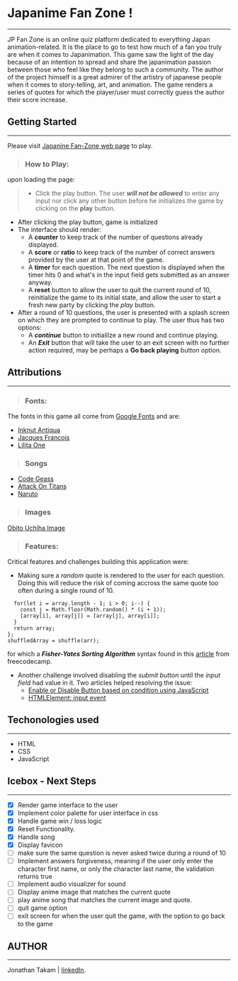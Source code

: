 # Japanime Fan Zone !

***

JP Fan Zone is an online quiz platform dedicated to everything Japan animation-related. It is the place to go to test how much of a fan you truly are when it comes to Japanimation. This game saw the light of the day because of an intention to spread and share the japanimation passion between those who feel like they belong to such a community. The author of the project himself is a great admirer of the artistry of japanese people when it comes to story-telling, art, and animation. The game renders a series of quotes for which the player/user must correctly guess the author their score increase.

## Getting Started

***

Please visit [Japanine Fan-Zone web page](https://jp-fan-zone.netlify.app/) to play.
> ### How to Play:
upon loading the page:
> - Click the play button. The user ***will not be allowed*** to enter any input nor click any other button before he initializes the game by clicking on the **play** button.
- After clicking the play button, game is initialized
- The interface should render:
  - A **counter** to keep track of the number of questions already displayed.
  - A **score** or **ratio** to keep track of the number of correct answers provided by the user at that point of the game.
  - A **timer** for each question. The next question is displayed when the timer hits 0 and what's in the input field gets submitted as an answer anyway.
  - A **reset** button to allow the user to quit the current round of 10, reinitialize the game to its initial state, and allow the user to start a fresh new party by clicking the *play* button.
- After a round of 10 questions, the user is presented with a splash screen on which they are prompted to continue to play. The user thus has two options:
  - A ***continue*** button to initialilze a new round and continue playing.
  - An ***Exit*** button that will take the user to an exit screen with no further action required, may be perhaps a **Go back playing** button option.


## Attributions

***

> ### Fonts:
The fonts in this game all come from [Google Fonts](https://fonts.google.com/) and are:
 - [Inknut Antiqua](https://fonts.google.com/specimen/Inknut+Antiqua?query=inknut) 
 - [Jacques Francois](https://fonts.google.com/specimen/Jacques+Francois?query=jacques+fra)
 - [Lilita One](https://fonts.google.com/specimen/Lilita+One?query=lilita)

> ### Songs
  - [Code Geass](https://archive.org/details/02-stories)
  - [Attack On Titans](https://archive.org/details/attack-on-titan-original-soundtrack)
  - [Naruto](https://downloads.khinsider.com/game-soundtracks/album/naruto-shippuden-ultimate-ninja-1-unofficial-soundtrack) 

  > ### Images
  [Obito Uchiha Image](https://www.wallpaperflare.com/uchiha-obito-wallpaper-naruto-uchiha-madara-digital-wallpaper-wallpaper-qwx/download/1920x1080)

 > ### Features:
 Critical features and challenges building this application were:
 - Making sure a *random* quote is rendered to the user for each question. Doing this will reduce the risk of coming accross the same quote too often during a single round of 10.
  ```const shuffle = (array) => {
    for(let i = array.length - 1; i > 0; i--) {
      const j = Math.floor(Math.random() * (i + 1));
      [array[i], array[j]] = [array[j], array[i]];
    }
    return array;
  };
  shuffledArray = shuffle(arr); 
  ```
  for which a ***Fisher-Yates Sorting Algorithm*** syntax found in this [article](https://www.freecodecamp.org/news/how-to-shuffle-an-array-of-items-using-javascript-or-typescript/) from freecodecamp.

  - Another challenge involved disabling the *submit button* until the *input field* had value in it. Two articles helped resolving the issue:
    - [
Enable or Disable Button based on condition using JavaScript ](https://www.aspsnippets.com/Articles/Enable-or-Disable-Button-based-on-condition-using-JavaScript.aspx)
    - [HTMLElement: input event](https://developer.mozilla.org/en-US/docs/Web/API/HTMLElement/input_event)

## Techonologies used

***

- HTML
- CSS
- JavaScript

## Icebox - Next Steps

***

- [x] Render game interface to the user
- [x] Implement color palette for user interface in css
- [x] Handle game win / loss logic
- [x] Reset Functionality.
- [x] Handle song
- [x] Display favicon
- [ ] make sure the same question is never asked twice during a round of 10
- [ ] Implement answers forgiveness, meaning if the user only enter the character first name, or only the character last name, the validation returns true
- [ ] Implement audio visualizer for sound
- [ ] Display anime image that matches the current quote
- [ ] play anime song that matches the current image and quote.
- [ ] quit game option
- [ ] exit screen for when the user quit the game, with the option to go back to the game

## AUTHOR

***

Jonathan Takam | [linkedIn](www.linkedin.com/in/takam-jonathan).



